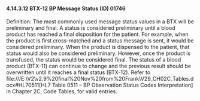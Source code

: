 #### 4.14.3.12 BTX-12 BP Message Status (ID) 01746

Definition: The most commonly used message status values in a BTX will be preliminary and final. A status is considered preliminary until a blood product has reached a final disposition for the patient. For example, when the product is first cross-matched and a status message is sent, it would be considered preliminary. When the product is dispensed to the patient, that status would also be considered preliminary. However, once the product is transfused, the status would be considered final. The status of a blood product (BTX-11) can continue to change and the previous result should be overwritten until it reaches a final status (BTX-12). Refer to file:///E:\V2\v2.9%20final%20Nov%20from%20Frank\V29_CH02C_Tables.docx#HL70511[HL7 Table 0511 – BP Observation Status Codes Interpretation] in Chapter 2C, Code Tables, for valid entries.
